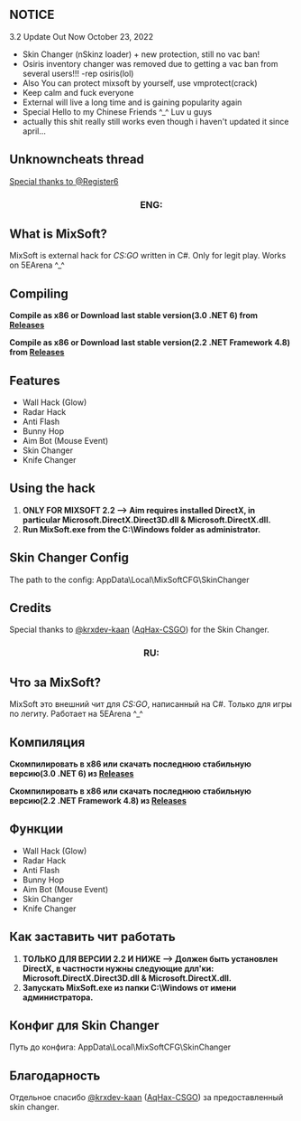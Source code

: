 ## NOTICE
3.2 Update Out Now October 23, 2022

- Skin Changer (nSkinz loader) + new protection, still no vac ban!
- Osiris inventory changer was removed due to getting a vac ban from several users!!! -rep osiris(lol)
- Also You can protect mixsoft by yourself, use vmprotect(crack)
- Keep calm and fuck everyone
- External will live a long time and is gaining popularity again
- Special Hello to my Chinese Friends ^_^ Luv u guys
- actually this shit really still works even though i haven't updated it since april...

## Unknowncheats thread
[Special thanks to @Register6](https://www.unknowncheats.me/forum/counterstrike-global-offensive/484530-favorite-external-legit-cheat.html#post3337328)

<h3 align="center">ENG:</h3>

## What is MixSoft?

MixSoft is external hack for *CS:GO* written in C#. Only for legit play. Works on 5EArena ^_^


## Compiling

**Compile as x86 or Download last stable version(3.0 .NET 6) from [Releases](https://github.com/EugeneSunrise/MixSoft/releases/download/3.1/MixSoft3.1.rar)**

**Compile as x86 or Download last stable version(2.2 .NET Framework 4.8) from [Releases](https://github.com/EugeneSunrise/MixSoft/releases/download/2.2/MixSoft.2.2.Final.rar)**


## Features

- Wall Hack (Glow)
- Radar Hack
- Anti Flash
- Bunny Hop
- Aim Bot (Mouse Event)
- Skin Changer
- Knife Changer


## Using the hack

1. **ONLY FOR MIXSOFT 2.2 --> Aim requires installed DirectX, in particular Microsoft.DirectX.Direct3D.dll & Microsoft.DirectX.dll.**
2. **Run MixSoft.exe from the C:\Windows folder as administrator.**


## Skin Changer Config

The path to the config: AppData\Local\MixSoftCFG\SkinChanger


## Credits
Special thanks to [@krxdev-kaan](https://github.com/krxdev-kaan) ([AqHax-CSGO](https://github.com/krxdev-kaan/AqHax-CSGO)) for the Skin Changer.


<h3 align="center">RU:</h3>

## Что за MixSoft? 

MixSoft это внешний чит для *CS:GO*, написанный на C#. Только для игры по легиту. Работает на 5EArena ^_^


## Компиляция

**Скомпилировать в x86 или скачать последнюю стабильную версию(3.0 .NET 6) из [Releases](https://github.com/EugeneSunrise/MixSoft/releases/download/3.1/MixSoft3.1.rar)**

**Скомпилировать в x86 или скачать последнюю стабильную версию(2.2 .NET Framework 4.8) из [Releases](https://github.com/EugeneSunrise/MixSoft/releases/download/2.2/MixSoft.2.2.Final.rar)**


## Функции

- Wall Hack (Glow)
- Radar Hack
- Anti Flash
- Bunny Hop
- Aim Bot (Mouse Event)
- Skin Changer
- Knife Changer


## Как заставить чит работать

1. **ТОЛЬКО ДЛЯ ВЕРСИИ 2.2 И НИЖЕ --> Должен быть установлен DirectX, в частности нужны следующие длл'ки: Microsoft.DirectX.Direct3D.dll & Microsoft.DirectX.dll.**
2. **Запускать MixSoft.exe из папки C:\Windows от имени администратора.**


## Конфиг для Skin Changer

Путь до конфига: AppData\Local\MixSoftCFG\SkinChanger


## Благодарность
Отдельное спасибо [@krxdev-kaan](https://github.com/krxdev-kaan) ([AqHax-CSGO](https://github.com/krxdev-kaan/AqHax-CSGO)) за предоставленный skin changer.

